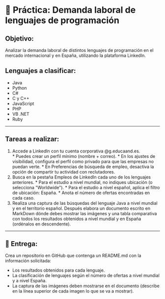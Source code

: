 # 📝 Práctica: Demanda laboral de lenguajes de programación

## Objetivo: 
Analizar la demanda laboral de distintos lenguajes de programación en el mercado internacional y en España, utilizando la plataforma LinkedIn.

## Lenguajes a clasificar:
  * Java
  * Python
  * C#
  * C y C++
  * JavaScript
  * PHP
  * VB .NET
  * Ruby
---
## Tareas a realizar:
  1. Accede a LinkedIn con tu cuenta corporativa @g.educaand.es.  
    * Puedes crear un perfil mínimo (nombre + correo).
    * En los ajustes de visibilidad, configura el perfil como privado para que las empresas no puedan verte.
    * En Preferencias de búsqueda de empleo, desactiva la opción de compartir tu actividad con reclutadores.
  2. Busca en la pestaña Empleos de LinkedIn cada uno de los lenguajes anteriores.
    * Para el estudio a nivel mundial, no indiques ubicación (o selecciona "Worldwide").
    * Para el estudio a nivel español, aplica el filtro de ubicación: España.
    * Anota el número de ofertas encontradas en cada caso.
3. Realiza una captura de las búsquedas del lenguaje Java a nivel mundial y en el territorio español. Después elabora un documento escrito en MarkDown dónde debes mostrar las imágenes y una tabla comparativa con todos los resultados obtenidos a nivel mundial y en España (ordénalos en descendente).
---
## 🔄 Entrega:
Crea un repositorio en GitHub que contenga un README.md con la información solicitada:
  * Los resultados obtenidos para cada lenguaje.
  * La clasificación de lenguajes según el número de ofertas a nivel mundial y a nivel España.
  * La captura de las imágenes deben mostrarse en el documento (describe en la línea superior de cada imagen lo que se va a mostrar).
